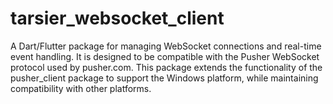# tarsier_websocket_client
A Dart/Flutter package for managing WebSocket connections and real-time event handling. It is designed to be compatible with the Pusher WebSocket protocol used by pusher.com. This package extends the functionality of the pusher_client package to support the Windows platform, while maintaining compatibility with other platforms.
